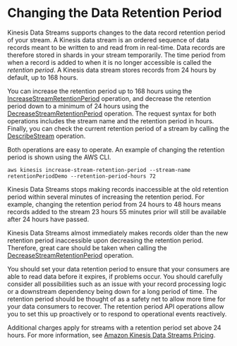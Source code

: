 # Changing the Data Retention Period<a name="kinesis-extended-retention"></a>

Kinesis Data Streams supports changes to the data record retention period of your stream\. A Kinesis data stream is an ordered sequence of data records meant to be written to and read from in real\-time\. Data records are therefore stored in shards in your stream temporarily\. The time period from when a record is added to when it is no longer accessible is called the *retention period*\. A Kinesis data stream stores records from 24 hours by default, up to 168 hours\. 

You can increase the retention period up to 168 hours using the [IncreaseStreamRetentionPeriod](http://docs.aws.amazon.com/kinesis/latest/APIReference/API_IncreaseStreamRetentionPeriod.html) operation, and decrease the retention period down to a minimum of 24 hours using the [DecreaseStreamRetentionPeriod](http://docs.aws.amazon.com/kinesis/latest/APIReference/API_DecreaseStreamRetentionPeriod.html) operation\. The request syntax for both operations includes the stream name and the retention period in hours\. Finally, you can check the current retention period of a stream by calling the [DescribeStream](http://docs.aws.amazon.com/kinesis/latest/APIReference/API_DescribeStream.html) operation\.

Both operations are easy to operate\. An example of changing the retention period is shown using the AWS CLI\.

```
aws kinesis increase-stream-retention-period --stream-name retentionPeriodDemo --retention-period-hours 72
```

Kinesis Data Streams stops making records inaccessible at the old retention period within several minutes of increasing the retention period\. For example, changing the retention period from 24 hours to 48 hours means records added to the stream 23 hours 55 minutes prior will still be available after 24 hours have passed\.

Kinesis Data Streams almost immediately makes records older than the new retention period inaccessible upon decreasing the retention period\. Therefore, great care should be taken when calling the [DecreaseStreamRetentionPeriod](http://docs.aws.amazon.com/kinesis/latest/APIReference/API_DecreaseStreamRetentionPeriod.html) operation\.

You should set your data retention period to ensure that your consumers are able to read data before it expires, if problems occur\. You should carefully consider all possibilities such as an issue with your record processing logic or a downstream dependency being down for a long period of time\. The retention period should be thought of as a safety net to allow more time for your data consumers to recover\. The retention period API operations allow you to set this up proactively or to respond to operational events reactively\.

Additional charges apply for streams with a retention period set above 24 hours\. For more information, see [Amazon Kinesis Data Streams Pricing](https://aws.amazon.com/kinesis/pricing/)\.